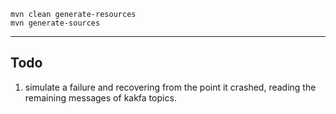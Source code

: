 ```shell
mvn clean generate-resources
mvn generate-sources
```

---
## Todo

1. simulate a failure and recovering from the point it crashed, reading the remaining messages of kakfa topics.
